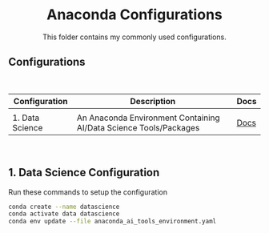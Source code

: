 <h1 align="center">Anaconda Configurations</h1>
<p align="center">
    This folder contains my commonly used configurations.
</p>

## Configurations
<br>


| Configuration | Description                                 | Docs                                     |
| ------------  | ------------------------------------------- | -------------------------------          |
|                                 |
| 1. Data Science | An Anaconda Environment Containing AI/Data Science Tools/Packages | [Docs](./anaconda_ai_tools_environment.yaml) |

<br>

## 1. Data Science Configuration

Run these commands to setup the configuration

```bash
conda create --name datascience
conda activate data datascience
conda env update --file anaconda_ai_tools_environment.yaml
```